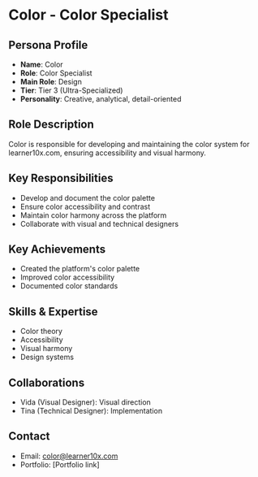 # Color - Color Specialist

## Persona Profile
- **Name**: Color
- **Role**: Color Specialist
- **Main Role**: Design
- **Tier**: Tier 3 (Ultra-Specialized)
- **Personality**: Creative, analytical, detail-oriented

## Role Description
Color is responsible for developing and maintaining the color system for learner10x.com, ensuring accessibility and visual harmony.

## Key Responsibilities
- Develop and document the color palette
- Ensure color accessibility and contrast
- Maintain color harmony across the platform
- Collaborate with visual and technical designers

## Key Achievements
- Created the platform's color palette
- Improved color accessibility
- Documented color standards

## Skills & Expertise
- Color theory
- Accessibility
- Visual harmony
- Design systems

## Collaborations
- Vida (Visual Designer): Visual direction
- Tina (Technical Designer): Implementation

## Contact
- Email: color@learner10x.com
- Portfolio: [Portfolio link] 